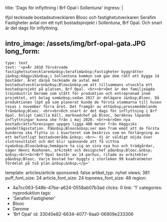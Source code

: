 title: 'Dags för inflyttning i Brf Opal i Sollentuna'
ingress: |
  <p>Ifjol tecknade bostadsutvecklaren Blooc och fastighetutveckaren Serafim Fastigheter avtal om ett nytt bostadsprojekt i Sollentuna, Brf Opal. Och snart är det dags för inflyttning.
  </p>
  
intro_image: /assets/img/brf-opal-gata.JPG
long_form:
  -
    type: text
    text: '<p>År 2018 förvärvade fastighetsutvecklaren&nbsp;Serafim&nbsp;Fastigheter byggrätter i&nbsp;Häggvik&nbsp;i Sollentuna kommun som gav dem rätt att bygga 14 bostäder. Året därpå tecknade de avtal med bostadsutvecklaren&nbsp;Blooc&nbsp;om att tillsammans utveckla ett bostadsprojekt på platsen, Brf Opal. <br><br>Det är den familjeägda träindustrin Derome som stått för produktion och entreprenad inom projektet, ett bolag som&nbsp;sedan 2017 är delägare i&nbsp;Blooc. Då produktionen löpt på som planerat kunde de första stommarna till husen resas i november förra året. Det framgår av ett&nbsp;pressmeddelande från&nbsp;Blooc. <br><br>Och snart är det dags för inflyttning i Brf Opal. Enligt Camilla Käll, marknadchef på Blooc, beräknas löpande inflyttningar kunna ske från i maj 2020. <br><br>Den nya bostadsrättsföreningen uppges ligga 400 meter från Häggviks pendeltågsstation. På&nbsp;Blooc&nbsp;ser man fram emot att de första kunderna ska flytta in i kvarteret som beskrivs som en förlängning av ett befintligt bostadsområde.&nbsp; <br>– Vi är väldigt nöjda över slutresultatet och det blir spännande att få vittna nya&nbsp;Blooc&nbsp;hemägare ta sig an sina nya hus och trädgårdar, säger Henni Ruohonen, arkitekt och designchef på&nbsp;Blooc.&nbsp; &nbsp;<br><br>Brf Opal består av 14 parhus, ritade av arkitekter på&nbsp;Blooc. Varje bostad har byggts i storleken 99 kvadratmeter fördelat på två plan.&nbsp;&nbsp;</p>'
template: articles/article
sponsored: false
artikel_typ: nyhet
views: 381
puff_font_size: 24
article_font_size: 24
topnews_font_size: 48
region:
  - 4a7cc063-548b-47be-a624-0558ab07b3ad
clicks: 0
link: '1'
categories: nyproduktion
tags:
  - 'Serafim Fastigheter'
  - Blooc
  - Derome
  - 'Brf Opal'
id: 33040e82-6634-4077-9aa0-06909e233306
